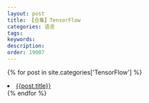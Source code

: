 ```yaml
---
layout: post
title: 【合集】TensorFlow
categories: 语言
tags:
keywords:
description:
order: 19007
---
```


{% for post in site.categories['TensorFlow'] %}
  <li>
    <a href="{{ post.url }}" class="pjaxlink">{{post.title}}</a>
  </li>
{% endfor %}
